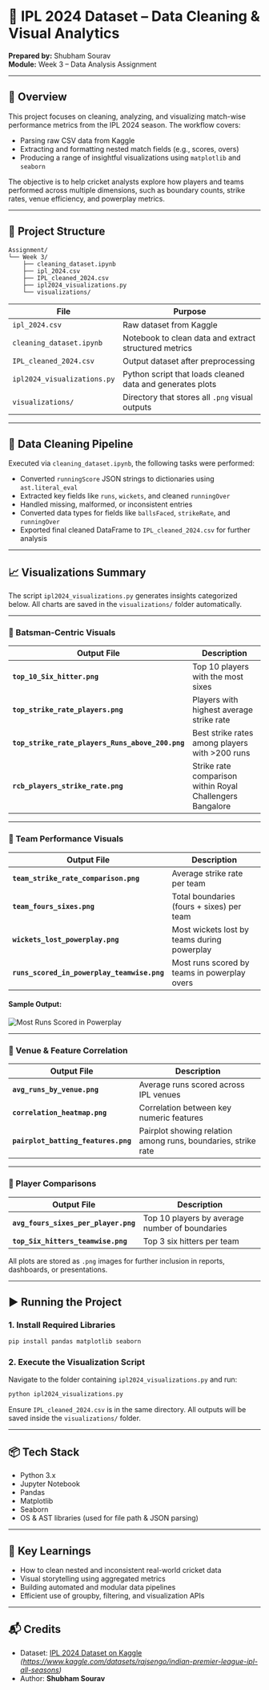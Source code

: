 # 🏏 IPL 2024 Dataset – Data Cleaning & Visual Analytics

**Prepared by:** Shubham Sourav  
**Module:** Week 3 – Data Analysis Assignment

---

## 📘 Overview

This project focuses on cleaning, analyzing, and visualizing match-wise performance metrics from the IPL 2024 season. The workflow covers:
- Parsing raw CSV data from Kaggle
- Extracting and formatting nested match fields (e.g., scores, overs)
- Producing a range of insightful visualizations using `matplotlib` and `seaborn`

The objective is to help cricket analysts explore how players and teams performed across multiple dimensions, such as boundary counts, strike rates, venue efficiency, and powerplay metrics.

---

## 📂 Project Structure

```
Assignment/
└── Week 3/
    ├── cleaning_dataset.ipynb
    ├── ipl_2024.csv
    ├── IPL_cleaned_2024.csv
    ├── ipl2024_visualizations.py
    └── visualizations/
```

| File                          | Purpose                                                                |
|-------------------------------|------------------------------------------------------------------------|
| `ipl_2024.csv`                | Raw dataset from Kaggle                                                |
| `cleaning_dataset.ipynb`      | Notebook to clean data and extract structured metrics                  |
| `IPL_cleaned_2024.csv`        | Output dataset after preprocessing                                     |
| `ipl2024_visualizations.py`   | Python script that loads cleaned data and generates plots              |
| `visualizations/`             | Directory that stores all `.png` visual outputs                        |

---

## 🧹 Data Cleaning Pipeline

Executed via `cleaning_dataset.ipynb`, the following tasks were performed:

- Converted `runningScore` JSON strings to dictionaries using `ast.literal_eval`
- Extracted key fields like `runs`, `wickets`, and cleaned `runningOver`
- Handled missing, malformed, or inconsistent entries
- Converted data types for fields like `ballsFaced`, `strikeRate`, and `runningOver`
- Exported final cleaned DataFrame to `IPL_cleaned_2024.csv` for further analysis

---

## 📈 Visualizations Summary

The script `ipl2024_visualizations.py` generates insights categorized below. All charts are saved in the `visualizations/` folder automatically.

---

### 🔹 Batsman-Centric Visuals

| Output File                            | Description                                                |
|----------------------------------------|------------------------------------------------------------|
| **`top_10_Six_hitter.png`**                | Top 10 players with the most sixes                         |
| **`top_strike_rate_players.png`**          | Players with highest average strike rate                   |
| **`top_strike_rate_players_Runs_above_200.png`** | Best strike rates among players with >200 runs       |
| **`rcb_players_strike_rate.png`**          | Strike rate comparison within Royal Challengers Bangalore  |

---

### 🔹 Team Performance Visuals

| Output File                            | Description                                                |
|----------------------------------------|------------------------------------------------------------|
| **`team_strike_rate_comparison.png`**      | Average strike rate per team                               |
| **`team_fours_sixes.png`**                 | Total boundaries (fours + sixes) per team                  |
| **`wickets_lost_powerplay.png`**           | Most wickets lost by teams during powerplay                |
| **`runs_scored_in_powerplay_teamwise.png`**| Most runs scored by teams in powerplay overs               |

#### Sample Output:  
![Most Runs Scored in Powerplay](visualizations/runs_scored_in_powerplay.png)

---

### 🔹 Venue & Feature Correlation

| Output File                            | Description                                                |
|----------------------------------------|------------------------------------------------------------|
| **`avg_runs_by_venue.png`**                | Average runs scored across IPL venues                      |
| **`correlation_heatmap.png`**              | Correlation between key numeric features                   |
| **`pairplot_batting_features.png`**        | Pairplot showing relation among runs, boundaries, strike rate |

---

### 🔹 Player Comparisons

| Output File                            | Description                                                |
|----------------------------------------|------------------------------------------------------------|
| **`avg_fours_sixes_per_player.png`**       | Top 10 players by average number of boundaries             |
| **`top_Six_hitters_teamwise.png`**         | Top 3 six hitters per team                                 |

All plots are stored as `.png` images for further inclusion in reports, dashboards, or presentations.

---

## ▶️ Running the Project

### 1. Install Required Libraries
```bash
pip install pandas matplotlib seaborn
```

### 2. Execute the Visualization Script
Navigate to the folder containing `ipl2024_visualizations.py` and run:
```bash
python ipl2024_visualizations.py
```

Ensure `IPL_cleaned_2024.csv` is in the same directory. All outputs will be saved inside the `visualizations/` folder.

---

## 📦 Tech Stack

- Python 3.x
- Jupyter Notebook
- Pandas
- Matplotlib
- Seaborn
- OS & AST libraries (used for file path & JSON parsing)

---

## 🎯 Key Learnings

- How to clean nested and inconsistent real-world cricket data
- Visual storytelling using aggregated metrics
- Building automated and modular data pipelines
- Efficient use of groupby, filtering, and visualization APIs

---

## 📬 Credits

- Dataset: [IPL 2024 Dataset on Kaggle](#) *(https://www.kaggle.com/datasets/rajsengo/indian-premier-league-ipl-all-seasons)*
- Author: **Shubham Sourav**

